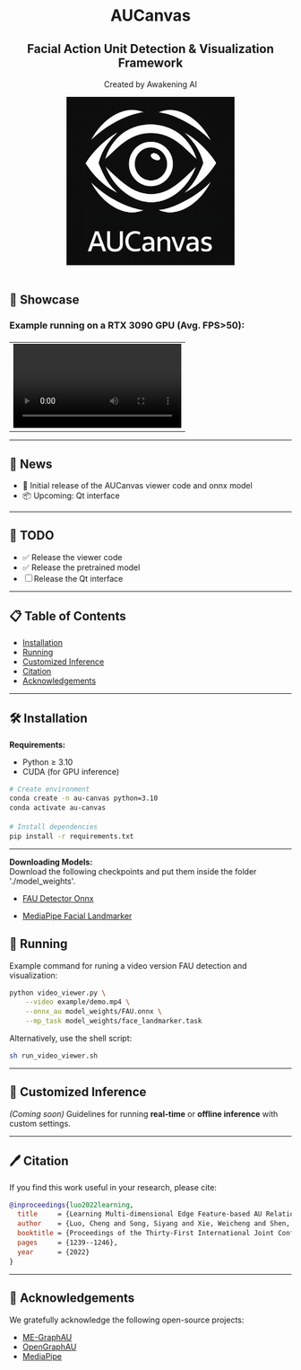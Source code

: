 <div align="center">

  <!-- Title -->
  <h1>
    AUCanvas
  </h1>
  <h2>
    Facial Action Unit Detection & Visualization Framework
  </h2>

  <!-- Affiliation -->
  <p>
    Created by Awakening AI
  </p>

  <!-- Logo -->
  <!-- Update the logo path if needed -->
  <img src="docs/au-canvas-logo.png" alt="AUCanvas Logo" width="300"/>
  <br/><br/>

</div>


## 📸 Showcase
### Example running on a RTX 3090 GPU (Avg. FPS>50):
<table border="0" style="width: 100%; text-align: left; margin-top: 20px;">
<!--   <tr> -->
      <td>
          <video src="https://github.com/user-attachments/assets/4cc05271-1758-4949-be40-fb6afe3274ed" width="100%" controls autoplay loop></video>
      </td>
<!--   </tr> -->
</table>

---

## 📢 News
- 🚀 Initial release of the AUCanvas viewer code and onnx model
- 📦 Upcoming: Qt interface  

---

## 📝 TODO
- ✅ Release the viewer code  
- ✅ Release the pretrained model  
- ☐ Release the Qt interface  

---

## 📋 Table of Contents
- [Installation](#installation)  
- [Running](#running)  
- [Customized Inference](#customized-inference)  
- [Citation](#citation)  
- [Acknowledgements](#acknowledgements)  

---

## 🛠️ Installation

**Requirements:**  
- Python ≥ 3.10  
- CUDA (for GPU inference)  

```bash
# Create environment
conda create -n au-canvas python=3.10
conda activate au-canvas

# Install dependencies
pip install -r requirements.txt
````

---

**Downloading Models:**  
Download the following checkpoints and put them inside the folder './model_weights'. 

- [FAU Detector Onnx](https://drive.google.com/file/d/1UIBcUm4EkgRz5OyZFL59HVaoxI3NNhl9/view?usp=sharing)

- [MediaPipe Facial Landmarker](https://storage.googleapis.com/mediapipe-models/face_landmarker/face_landmarker/float16/latest/face_landmarker.task)


## 🎯 Running

Example command for runing a video version FAU detection and visualization:

```bash
python video_viewer.py \
    --video example/demo.mp4 \
    --onnx_au model_weights/FAU.onnx \
    --mp_task model_weights/face_landmarker.task
```

Alternatively, use the shell script:

```bash
sh run_video_viewer.sh
```

---

## 🧪 Customized Inference

*(Coming soon)*
Guidelines for running **real-time** or **offline inference** with custom settings.

---

## 🖊️ Citation

If you find this work useful in your research, please cite:

```bibtex
@inproceedings{luo2022learning,
  title     = {Learning Multi-dimensional Edge Feature-based AU Relation Graph for Facial Action Unit Recognition},
  author    = {Luo, Cheng and Song, Siyang and Xie, Weicheng and Shen, Linlin and Gunes, Hatice},
  booktitle = {Proceedings of the Thirty-First International Joint Conference on Artificial Intelligence, {IJCAI-22}},
  pages     = {1239--1246},
  year      = {2022}
}
```

---

## 🤝 Acknowledgements

We gratefully acknowledge the following open-source projects:

* [ME-GraphAU](https://github.com/CVI-SZU/ME-GraphAU)
* [OpenGraphAU](https://github.com/lingjivoo/OpenGraphAU)
* [MediaPipe](https://ai.google.dev/edge/mediapipe/solutions/guide)



